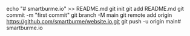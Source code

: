 echo "# smartburme.io" >> README.md
git init
git add README.md
git commit -m "first commit"
git branch -M main
git remote add origin https://github.com/smartburme/website.io.git
git push -u origin main# smartburme.io
